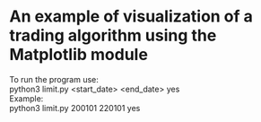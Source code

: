 # An example of visualization of a trading algorithm using the Matplotlib module

To run the program use:  
python3 limit.py <start_date> <end_date> yes  
Example:  
python3 limit.py 200101 220101 yes
